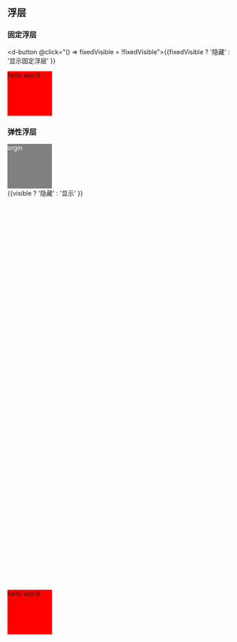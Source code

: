 ## 浮层

### 固定浮层
<d-button @click="() => fixedVisible = !fixedVisible">{{fixedVisible ? '隐藏' : '显示固定浮层' }}</d-button>
<d-fixed-overlay v-model:visible="fixedVisible" wrapperClass="justify-center items-center" backgroundBlock>
  <div style="height: 100px; width: 100px; background: red;">hello world</div>
</d-fixed-overlay>


### 弹性浮层
<div class="h-1000 w-full flex items-center justify-center">
  <div ref="origin" class="flex items-center justify-center h-100 w-100 text-white bg-gray">orgin</div>
  <d-button @click="() => visible = !visible">{{visible ? '隐藏' : '显示' }}</d-button>
</div>

<d-flexible-overlay :origin="origin" v-model:visible="visible">
  <div style="height: 100px; width: 100px; background: red;">hello world</div>
</d-flexible-overlay>


<script lang="ts">
import { defineComponent, ref, onMounted } from 'vue'

export default defineComponent({
  setup() { 
    const origin = ref();
    const visible = ref(false);
    const fixedVisible = ref(false);
    onMounted(() => {
      console.log(origin.value);
    });
    return {
      origin,
      fixedVisible,
      visible
    }
  },
})
</script>
<style>
.display-flex {
  display: flex;
}
.items-center {
  align-items: center;
}

.justify-center {
  justify-content: center;
}

.h-100 {
  height: 100px;
}

.w-100 {
  width: 100px;
}

.text-white {
  color: white;
}

.bg-gray {
  background: gray;
}

.h-1000 {
  height: 1000px;
}

.w-full {
  width: 100%;
}

</style>